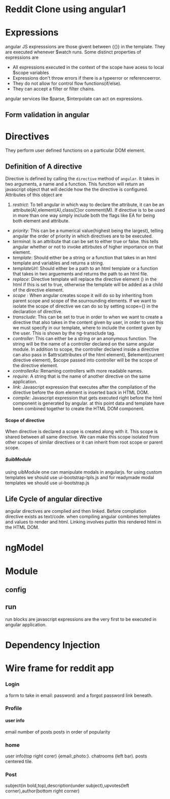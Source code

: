 # Reddit Clone using angular1

# Expressions
angular JS expresssions are those givent between {{}} in the template.
They are executed whenever $watch runs. Some distinct properties of expressions are
*  All expressions executed in the context of the scope have acess to local $scope variables
*  Expressions don't throw errors if there is a typeerror or referenceerror.
*  They do not allow for control flow functions(if/else).
*  They can accept a filter or filter chains.

angular services like $parse, $interpolate can act on expressions.
## Form validation in angular
# Directives
They perform user defined functions on a particular DOM element.
## Definition of A directive
Directive is defined by calling the `directive` method of `angular`.
It takes in two arguments, a name and a function. This function will return an javascript
object that will decide how the the directive is configured. Attributes of this object are
1. *restrict*: To tell angular in which way to declare the attribute, it can be an attribute(A),element(A),class(C)or comment(M). If directive is to be used in more than one way simply include both the flags like EA for being both element and attribute.
- *priority*: This can be a numerical value(highest being the largest), telling angular the order of priority in which directives are to be executed.
- *terminal*: Is an attribute that can be set to either true or false. this tells angular whether or not to invoke attirbutes of higher importance on that element.
- *template*: Should either be a string or a function that takes in an html template and variables and returns a string.
- *templateUrl*: Should either be a path to an html template or a function that takes in two arguements and returns the path to an html file.
- *replace*:  Directive template will replace the directive element (<custom-tags></custom-tags>) in the html if this is set to true, otherwise the template will be added as a child of the directive element.
- *scope* : When angular creates scope it will do so by inheriting from parent scope and scope of the sourrounding elements. If we want to isolate the scope of directive we can do so by setting scope={} in the declaration of directive.
- *transclude*: This can be set to true in order to  when we want to create a directive that also takes in the content given by user, in order to use this we must specify in our template, where to include the content given by the user. This is shown by the ng-transclude tag.
- *controller*: This can either be a string or an anonymous function. The string will be the name of a controller declared on the same angular module. In addition to scope, the controller declared inside a directive can also pass in $attrs(attributes of the html element), $element(current directive element), $scope passed into controller will be the scope of the
directive element.
- *controllerAs*: Renaming controllers with more readable names.
- *require*: A string that is the name of another directive on the same application.
- *link*: Javascript expression that executes after the compilation of the directive before the dom element is inserted back in HTML DOM.
- *compile*: Javascript expression that gets executed right before the html component is generated by angular. at this  point data and template have been combined together to create the HTML DOM component.

#### Scope of directive
When directive is declared a scope is created along with it. This scope is shared between all same directive. We can make this scope isolated from other scopes of similar directives or it can inherit from root scope or parent scope.

##### $uibModule
using uibModule one can manipulate modals in angularjs. for using custom templates we should use ui-bootstrap-tpls.js and for readymade modal templates we should use ui-bootstrap.js

## Life Cycle of angular directive
angular directives are complied and then linked. Before compliation directive exists as text/code. when compiling angular combines templates and values to render and html. Linking involves puttin this rendered html in the HTML DOM.

# ngModel

# Module
## config
## run
run blocks are javascript expressions are the very first to be executed in angular application.

# Dependency Injection


# Wire frame for reddit app
### Login
a form to take in 
email:
password:
and a forgot password link beneath.
### Profile
#### user info 
email
number of posts
posts in order of popularity
### home
user info(top right corer) {email:,photo:}.
chatrooms (left bar).
posts centered tile.
### Post
subject(in bold,top),description(under subject),upvotes(left corner),author(bottom right corner)
